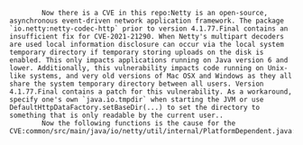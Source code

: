 
            Now there is a CVE in this repo:Netty is an open-source, asynchronous event-driven network application framework. The package `io.netty:netty-codec-http` prior to version 4.1.77.Final contains an insufficient fix for CVE-2021-21290. When Netty's multipart decoders are used local information disclosure can occur via the local system temporary directory if temporary storing uploads on the disk is enabled. This only impacts applications running on Java version 6 and lower. Additionally, this vulnerability impacts code running on Unix-like systems, and very old versions of Mac OSX and Windows as they all share the system temporary directory between all users. Version 4.1.77.Final contains a patch for this vulnerability. As a workaround, specify one's own `java.io.tmpdir` when starting the JVM or use DefaultHttpDataFactory.setBaseDir(...) to set the directory to something that is only readable by the current user..
            Now the following functions is the cause for the CVE:common/src/main/java/io/netty/util/internal/PlatformDependent.java:PlatformDependent::createTempFile();common/src/main/java/io/netty/util/internal/PlatformDependent.java:PlatformDependent::createTempFile();
            